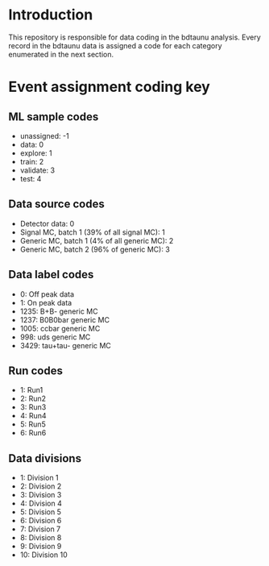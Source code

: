 # Introduction
This repository is responsible for data coding in the bdtaunu analysis. Every record in the bdtaunu data is assigned a code for each category enumerated in the next section.

# Event assignment coding key

## ML sample codes
+ unassigned: -1
+ data: 0
+ explore: 1
+ train: 2
+ validate: 3
+ test: 4

## Data source codes
+ Detector data: 0
+ Signal MC, batch 1 (39% of all signal MC): 1
+ Generic MC, batch 1 (4% of all generic MC): 2
+ Generic MC, batch 2 (96% of generic MC): 3

## Data label codes
+ 0: Off peak data
+ 1: On peak data
+ 1235: B+B- generic MC
+ 1237: B0B0bar generic MC
+ 1005: ccbar generic MC
+ 998: uds generic MC
+ 3429: tau+tau- generic MC

## Run codes
+ 1: Run1
+ 2: Run2
+ 3: Run3
+ 4: Run4
+ 5: Run5
+ 6: Run6

## Data divisions
+ 1: Division 1
+ 2: Division 2
+ 3: Division 3
+ 4: Division 4
+ 5: Division 5
+ 6: Division 6
+ 7: Division 7
+ 8: Division 8
+ 9: Division 9
+ 10: Division 10
